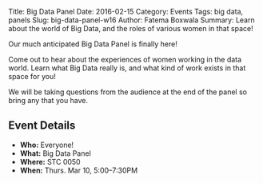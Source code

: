 Title: Big Data Panel
Date: 2016-02-15
Category: Events
Tags: big data, panels
Slug: big-data-panel-w16
Author: Fatema Boxwala
Summary: Learn about the world of Big Data, and the roles of various women in that space!

Our much anticipated Big Data Panel is finally here! 

Come out to hear about the experiences of women working in the data world.
Learn what Big Data really is, and what kind of work exists in that space 
for you!

We will be taking questions from the audience at the end of the panel so
bring any that you have.


## Event Details ##

+ **Who:** Everyone!
+ **What:** Big Data Panel
+ **Where:** STC 0050
+ **When:** Thurs. Mar 10, 5:00&ndash;7:30PM
